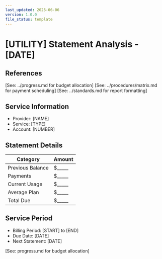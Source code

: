 ```yaml
---
last_updated: 2025-06-06
version: 1.0.0
file_status: template
---
```


# [UTILITY] Statement Analysis - [DATE]

## References
[See: ../progress.md for budget allocation]
[See: ../procedures/matrix.md for payment scheduling]
[See: ../standards.md for report formatting]

## Service Information
- Provider: [NAME]
- Service: [TYPE]
- Account: [NUMBER]

## Statement Details
| Category | Amount |
|----------|--------|
| Previous Balance | $_____ |
| Payments | $_____ |
| Current Usage | $_____ |
| Average Plan | $_____ |
| Total Due | $_____ |

## Service Period
- Billing Period: [START] to [END]
- Due Date: [DATE]
- Next Statement: [DATE]

[See: progress.md for budget allocation]
